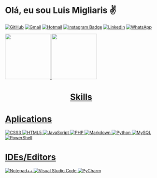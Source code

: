 # Olá, eu sou Luis Migliaris ✌️

[![GitHub](https://img.shields.io/badge/github-%23121011.svg?style=for-the-badge&logo=github&logoColor=white)](https://github.com/luismigliaris1)
[![Gmail](https://img.shields.io/badge/Gmail-D14836?style=for-the-badge&logo=gmail&logoColor=white)](mailto:luishencm1@gmail.com)
[![Hotmail](https://img.shields.io/badge/Hotmail-0078D4?style=for-the-badge&logo=microsoft-outlook&logoColor=white&link=luishencm2@hotmail.com)](mailto:luishencm2@hotmail.com)
[![Instagram Badge](https://img.shields.io/badge/Instagram-%23E4405F.svg?style=for-the-badge&logo=Instagram&logoColor=white&link=https://www.instagram.com/thay_henriquee)](https://www.instagram.com/luis.migliaris/)
[![LinkedIn](https://img.shields.io/badge/linkedin-%230077B5.svg?style=for-the-badge&logo=linkedin&logoColor=white)](https://www.linkedin.com/in/luismigliaris/)
[![WhatsApp](https://img.shields.io/badge/WhatsApp-25D366?style=for-the-badge&logo=whatsapp&logoColor=white)](https://wa.me/5517982225640)


 <div>
  <a href="https://github.com/luismigliaris1">
  <img height="150em" src="https://github-readme-stats.vercel.app/api?username=luismigliaris1&show_icons=true&theme=dracula"/>
  <img height="150em" src="https://github-readme-stats.vercel.app/api/top-langs/?username=luismigliaris1&layout=compact&langs_count=7&theme=darcula"/>  
   <h1 align="center"> Skills </h2>
   </div>

  
 # Aplications
 ![CSS3](https://img.shields.io/badge/css3-%231572B6.svg?style=for-the-badge&logo=css3&logoColor=white)
 ![HTML5](https://img.shields.io/badge/html5-%23E34F26.svg?style=for-the-badge&logo=html5&logoColor=white)
 ![JavaScript](https://img.shields.io/badge/JavaScript-F7DF1E?style=for-the-badge&logo=javascript&logoColor=black)
 ![PHP](https://img.shields.io/badge/PHP-777BB4?style=for-the-badge&logo=php&logoColor=white)
 ![Markdown](https://img.shields.io/badge/markdown-%23000000.svg?style=for-the-badge&logo=markdown&logoColor=white)
 ![Python](https://img.shields.io/badge/python-3670A0?style=for-the-badge&logo=python&logoColor=ffdd54)
 ![MySQL](https://img.shields.io/badge/MySQL-00000F?style=for-the-badge&logo=mysql&logoColor=white)
 ![PowerShell](https://img.shields.io/badge/Powershell-2CA5E0?style=for-the-badge&logo=powershell&logoColor=white)
  
 
 # IDEs/Editors
 ![Notepad++](https://img.shields.io/badge/Notepad++-90E59A.svg?style=for-the-badge&logo=notepad%2b%2b&logoColor=black)
 ![Visual Studio Code](https://img.shields.io/badge/Visual%20Studio%20Code-0078d7.svg?style=for-the-badge&logo=visual-studio-code&logoColor=white)
 ![PyCharm](https://img.shields.io/badge/PyCharm-000000.svg?&style=for-the-badge&logo=PyCharm&logoColor=white)




<!--
Here are some ideas to get you started:

- ?? I’m currently working on ...
- ?? I’m currently learning ...
- ?? I’m looking to collaborate on ...
- ?? I’m looking for help with ...
- ?? Ask me about ...
- ?? How to reach me: ...
- ?? Pronouns: ...
- ? Fun fact: ... 


